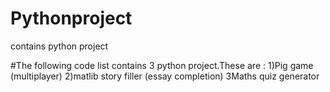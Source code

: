 # Pythonproject
 contains python project

#The following code list contains 3 python project.These are :
1)Pig game (multiplayer)
2)matlib story filler (essay completion)
3Maths quiz generator 
